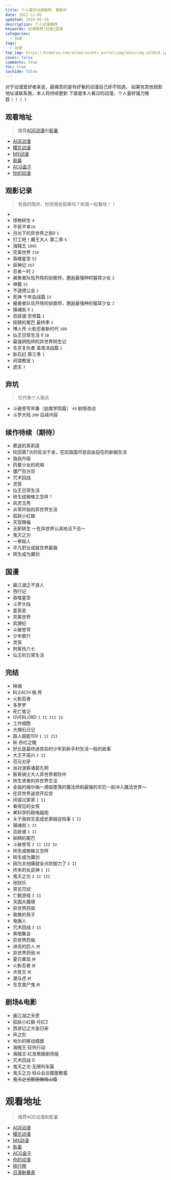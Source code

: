 ```yaml
---
title: 个人喜欢动漫推荐，更新中
date: 2022-11-02
updated: 2024-01-16
description: 个人动漫推荐
keywords: 动漫推荐|日漫|国漫
categories:
  - 动漫
tags:
  - 动漫
top_img: https://kimetsu.com/anime/assets_portal/img/main/img_wt2024.jpg
cover: false
comments: true
toc: true
tochide: false
---
```


对于动漫爱好者来说，最痛苦的是有好看的动漫自己却不知道。
如果有其他观影地址请联系我，本人将持续更新
下面是本人看过的动漫，个人喜好强力推荐！！！！

## 观看地址
> 推荐[AGE动漫](https://www.agedm.org/)和[影巢](https://www.hdhive.org/)

- [AGE动漫](https://www.agedm.org/)
- [樱花动漫](http://www.yinghuacd.com/)
- [MX动漫](http://www.mxdm9.com/)
- [影巢](https://www.hdhive.org/)
- [ACG盒子](https://www.acgbox.link/)
- [你的动漫](https://youranimes.tw/)

## 观影记录
> 有我的陪伴，你觉得会孤单吗？和我一起看哇！！
- 
- 怪物转生 `4`
- 不死不幸`19`
- 月光下的异世界之旅II `1`
- 打工吧！魔王大人 第二季 `5`
- 海贼王 `1095`
- 完美世界 `159`
- 吞噬星空 `52`
- 妖神记 `267`
- 忍者一时 `2`
- 被勇者队伍开除的驯兽师，邂逅最强种的猫耳少女 `2`
- 神墓 `15`
- 不道德公会 `2`
- 死神 千年血战篇 `13`
- 被勇者队伍开除的驯兽师，邂逅最强种的猫耳少女 `2`
- 镇魂街 II `1`
- 百妖谱·京师篇 `1`
- 妖精的尾巴 最终季 `1`
- 博人传 火影忍者新时代 `100`
- 仙王日常生活 II `10`
- 最强阴阳师的异世界转生记
- 东京复仇者 圣夜决战篇 `1`
- 新石纪 第三季 `1`
- 间谍教室 `1`
- 遮天 `7`

## 弃坑
> 仅代表个人观点
- 斗破苍穹年番（迦南学院篇） `49`
剧情改动
- 斗罗大陆 `200`
后续内容


## 续作待续（期待）
- 葬送的芙莉莲
- 轮回第7次的反派千金，在前敌国尽尝自由自在的新娘生活
- 独自升级
- 药屋少女的呢喃 
- 僵尸百分百
- 咒术回战
- 灵笼
- 仙王日常生活
- 转生成蜘蛛又怎样！
- 风灵玉秀
- 从零开始的异世界生活
- 狐妖小红娘
- 天官赐福
- 无职转生 ～在异世界认真地活下去～
- 鬼灭之刃
- 一拳超人
- 平凡职业成就世界最强
- 转生成为魔剑

## 国漫
- 画江湖之不良人
- 西行记
- 吞噬星空
- 斗罗大陆
- 星辰变
- 完美世界
- 武庚纪
- 斗破苍穹
- 少年歌行
- 灵笼
- 刺客伍六七
- 仙王的日常生活


## 完结
- 棋魂
- BLEACH 境·界
- 火影忍者
- 多罗罗
- 死亡笔记
- OVERLORD `I II III IV`
- 工作细胞
- 大理石日记
- 路人超能100 `I II III`
- 斩·赤红之瞳
- 好比是最终迷宫前的少年到新手村生活一般的故事
- 大王不高兴 `I II`
- 范马刃牙
- 派对浪客诸葛孔明
- 骸骨骑士大人异世界冒险中
- 转生贤者的异世界生活
- 金装的维尔梅～濒临堕落的魔法师和最强的灾厄一起冲入魔法世界～
- 在异世界迷宫开后宫
- 间谍过家家 `I II`
- 看得见的女孩
- 某科学的超电磁炮
- 关于我转生变成史莱姆这档事 `I II`
- 镇魂街 `I II`
- 百妖谱 `I II`
- 妖精的尾巴
- 斗破苍穹 `I II III IV`
- 转生成蜘蛛又怎样
- 转生成为魔剑
- 因为太怕痛就全点防御力了 `I II`
- 终末的女武神 `I II`
- 鬼灭之刃 `I II III`
- 地狱乐
- 禁忌咒纹
- 亡骸游戏 `I II`
- 天国大魔境
- 异世界药局
- 我推的孩子
- 电锯人
- 咒术回战 `I II`
- 黑暗集会
- 异世界药局
- 进击的巨人 `終`
- 异世界药局 `終`
- 夏日重现 `終`
- 火影忍者 `終`
- 犬夜叉 `終`
- 潮与虎 `終`
- 东京食尸鬼 `終`

## 剧场&电影

- 画江湖之天罡
- 狐妖小红娘·月红2
- 西游记之大圣归来
- 声之形
- 哈尔的移动城堡
- 海贼王·狂热行动
- 海贼王·红发歌姬剧场版
- 咒术回战 0
- 鬼灭之刃·无限列车篇
- 鬼灭之刃·柱众会议蝶屋敷篇
- ~~鬼灭之刃那田蜘蛛山篇~~




# 观看地址
> 推荐AGE动漫和影巢

- [AGE动漫](https://www.agedm.org/)
- [樱花动漫](http://www.yinghuacd.com/)
- [MX动漫](http://www.mxdm9.com/)
- [影巢](https://www.hdhive.org/)
- [ACG盒子](https://www.acgbox.link/)
- [你的动漫](https://youranimes.tw/)
- [排行榜](https://www.agemys.net/rank)
- [日漫新番表](https://acgsecrets.hk/bangumi)
